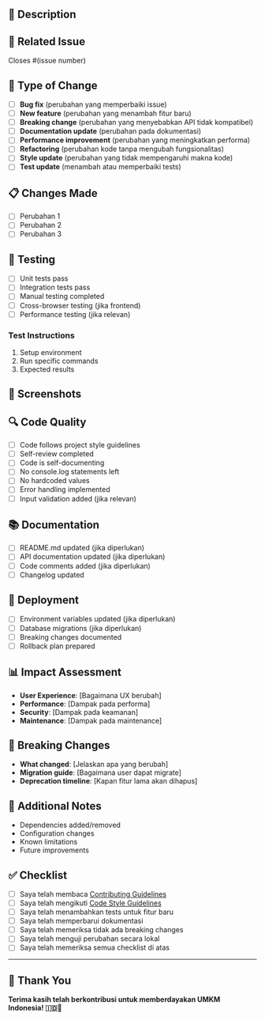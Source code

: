 ## 📝 Description
<!-- Jelaskan perubahan yang Anda buat dan mengapa diperlukan -->

## 🔗 Related Issue
<!-- Link ke issue yang terkait -->
Closes #(issue number)

## 🧪 Type of Change
<!-- Pilih tipe perubahan yang sesuai -->
- [ ] **Bug fix** (perubahan yang memperbaiki issue)
- [ ] **New feature** (perubahan yang menambah fitur baru)
- [ ] **Breaking change** (perubahan yang menyebabkan API tidak kompatibel)
- [ ] **Documentation update** (perubahan pada dokumentasi)
- [ ] **Performance improvement** (perubahan yang meningkatkan performa)
- [ ] **Refactoring** (perubahan kode tanpa mengubah fungsionalitas)
- [ ] **Style update** (perubahan yang tidak mempengaruhi makna kode)
- [ ] **Test update** (menambah atau memperbaiki tests)

## 📋 Changes Made
<!-- Daftar perubahan yang dibuat -->
- [ ] Perubahan 1
- [ ] Perubahan 2
- [ ] Perubahan 3

## 🎯 Testing
<!-- Jelaskan bagaimana Anda telah menguji perubahan ini -->
- [ ] Unit tests pass
- [ ] Integration tests pass
- [ ] Manual testing completed
- [ ] Cross-browser testing (jika frontend)
- [ ] Performance testing (jika relevan)

### Test Instructions
<!-- Langkah-langkah untuk menguji perubahan -->
1. Setup environment
2. Run specific commands
3. Expected results

## 📸 Screenshots
<!-- Jika ada perubahan UI, tambahkan screenshot -->
<!-- Before/After screenshots untuk perubahan visual -->

## 🔍 Code Quality
<!-- Checklist untuk kualitas kode -->
- [ ] Code follows project style guidelines
- [ ] Self-review completed
- [ ] Code is self-documenting
- [ ] No console.log statements left
- [ ] No hardcoded values
- [ ] Error handling implemented
- [ ] Input validation added (jika relevan)

## 📚 Documentation
<!-- Checklist untuk dokumentasi -->
- [ ] README.md updated (jika diperlukan)
- [ ] API documentation updated (jika diperlukan)
- [ ] Code comments added (jika diperlukan)
- [ ] Changelog updated

## 🚀 Deployment
<!-- Checklist untuk deployment -->
- [ ] Environment variables updated (jika diperlukan)
- [ ] Database migrations (jika diperlukan)
- [ ] Breaking changes documented
- [ ] Rollback plan prepared

## 📊 Impact Assessment
<!-- Bagaimana perubahan ini mempengaruhi proyek -->
- **User Experience**: [Bagaimana UX berubah]
- **Performance**: [Dampak pada performa]
- **Security**: [Dampak pada keamanan]
- **Maintenance**: [Dampak pada maintenance]

## 🔄 Breaking Changes
<!-- Jika ada breaking changes, jelaskan -->
- **What changed**: [Jelaskan apa yang berubah]
- **Migration guide**: [Bagaimana user dapat migrate]
- **Deprecation timeline**: [Kapan fitur lama akan dihapus]

## 📝 Additional Notes
<!-- Informasi tambahan yang relevan -->
- Dependencies added/removed
- Configuration changes
- Known limitations
- Future improvements

## ✅ Checklist
<!-- Checklist final sebelum submit -->
- [ ] Saya telah membaca [Contributing Guidelines](CONTRIBUTING.md)
- [ ] Saya telah mengikuti [Code Style Guidelines](CONTRIBUTING.md#code-style-guidelines)
- [ ] Saya telah menambahkan tests untuk fitur baru
- [ ] Saya telah memperbarui dokumentasi
- [ ] Saya telah memeriksa tidak ada breaking changes
- [ ] Saya telah menguji perubahan secara lokal
- [ ] Saya telah memeriksa semua checklist di atas

---

## 🙏 Thank You
**Terima kasih telah berkontribusi untuk memberdayakan UMKM Indonesia! 🇮🇩🚀**

<!-- 
Template ini akan otomatis muncul saat membuat Pull Request baru.
Silakan hapus bagian yang tidak relevan dengan perubahan Anda.
-->
